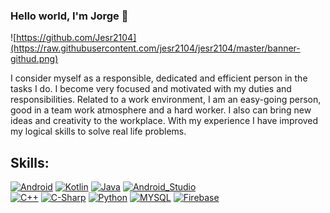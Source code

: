 ### Hello world, I'm Jorge 👋

![https://github.com/Jesr2104](https://raw.githubusercontent.com/jesr2104/jesr2104/master/banner-githud.png)

I consider myself as a responsible, dedicated and efficient person in the tasks I do. I become very focused and motivated with my duties and responsibilities.
Related to a work environment, I am an easy-going person, good in a team work atmosphere and a hard worker. I also can bring new ideas and creativity to the workplace.
With my experience I have improved my logical skills to solve real life problems.

## Skills:
[![Android](https://img.shields.io/badge/Android-3DDC84?style=for-the-badge&logo=android&logoColor=white&labelColor=101010)]()
[![Kotlin](https://img.shields.io/badge/Kotlin-0095D5?style=for-the-badge&logo=kotlin&logoColor=white&labelColor=101010)]()
[![Java](https://img.shields.io/badge/Java-007396?style=for-the-badge&logo=java&logoColor=white&labelColor=101010)]()
[![Android_Studio](https://img.shields.io/badge/Android_Studio-3DDC84?style=for-the-badge&logo=android-studio&logoColor=white&labelColor=101010)]()
<br>
[![C++](https://img.shields.io/badge/C++-00599c?style=for-the-badge&logo=android&logoColor=white&labelColor=101010)]()
[![C-Sharp](https://img.shields.io/badge/C-Sharp-3a0093?style=for-the-badge&logo=android&logoColor=white&labelColor=101010)]()
[![Python](https://img.shields.io/badge/Python-005b00?style=for-the-badge&logo=android&logoColor=white&labelColor=101010)]()
[![MYSQL](https://img.shields.io/badge/MYSQL-dd8a00?style=for-the-badge&logo=android&logoColor=white&labelColor=101010)]()
[![Firebase](https://img.shields.io/badge/Firebase-FFCA28?style=for-the-badge&logo=firebase&logoColor=white&labelColor=101010)]()

